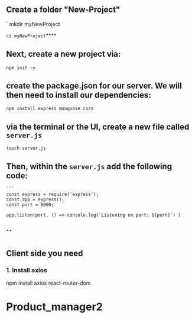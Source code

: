 ## Create a folder "New-Project"

`  mkdir myNewProject 

```` cd myNewProject ````****

## Next, create a new project via:


````npm init -y````

## create the package.json for our server. We will then need to install our dependencies:

````npm install express mongoose cors````

##  via the terminal or the UI, create a new file called ````server.js````

````touch server.js````

## Then, within the ```server.js``` add the following code:

````
```
const express = require('express');
const app = express();
const port = 8000;
    
app.listen(port, () => console.log(`Listening on port: ${port}`) )
````
``
-------------------------------------------------------------
## Client side you need

### 1. Install axios

npm install axios react-router-dom



# Product_manager2
